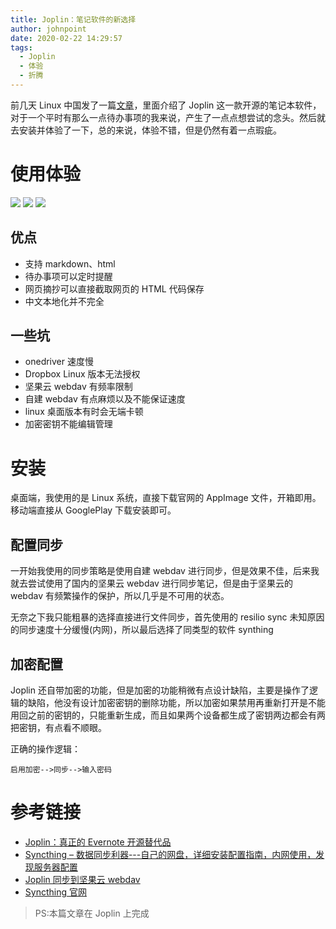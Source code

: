 ```yaml
---
title: Joplin：笔记软件的新选择
author: johnpoint
date: 2020-02-22 14:29:57
tags:
  - Joplin
  - 体验
  - 折腾
---
```


前几天 Linux 中国发了一篇[文章](https://linux.cn/article-11896-1.html)，里面介绍了 Joplin 这一款开源的笔记本软件，对于一个平时有那么一点待办事项的我来说，产生了一点点想尝试的念头。然后就去安装并体验了一下，总的来说，体验不错，但是仍然有着一点瑕疵。

# 使用体验

![](https://cdn.6-d.cc/img/20200216001.jpg)
![](https://cdn.6-d.cc/img/20200216002.jpg)
![](https://cdn.6-d.cc/img/20200216003.jpg)

## 优点

- 支持 markdown、html
- 待办事项可以定时提醒
- 网页摘抄可以直接截取网页的 HTML 代码保存
- 中文本地化并不完全

## 一些坑

- onedriver 速度慢
- Dropbox Linux 版本无法授权
- 坚果云 webdav 有频率限制
- 自建 webdav 有点麻烦以及不能保证速度
- linux 桌面版本有时会无端卡顿
- 加密密钥不能编辑管理

# 安装

桌面端，我使用的是 Linux 系统，直接下载官网的 AppImage 文件，开箱即用。移动端直接从 GooglePlay 下载安装即可。

## 配置同步

一开始我使用的同步策略是使用自建 webdav 进行同步，但是效果不佳，后来我就去尝试使用了国内的坚果云 webdav 进行同步笔记，但是由于坚果云的 webdav 有频繁操作的保护，所以几乎是不可用的状态。

无奈之下我只能粗暴的选择直接进行文件同步，首先使用的 resilio sync 未知原因的同步速度十分缓慢(内网)，所以最后选择了同类型的软件 synthing

## 加密配置

Joplin 还自带加密的功能，但是加密的功能稍微有点设计缺陷，主要是操作了逻辑的缺陷，他没有设计加密密钥的删除功能，所以加密如果禁用再重新打开是不能用回之前的密钥的，只能重新生成，而且如果两个设备都生成了密钥两边都会有两把密钥，有点看不顺眼。

正确的操作逻辑：

```
启用加密-->同步-->输入密码
```

# 参考链接

- [Joplin：真正的 Evernote 开源替代品](https://linux.cn/article-11896-1.html)
- [Syncthing – 数据同步利器---自己的网盘，详细安装配置指南，内网使用，发现服务器配置](https://www.cnblogs.com/jackadam/p/8568833.html)
- [Joplin 同步到坚果云 webdav](https://zsxwz.com/2019/07/11/joplin%E5%90%8C%E6%AD%A5%E5%88%B0%E5%9D%9A%E6%9E%9C%E4%BA%91webdav/)
- [Syncthing 官网](https://syncthing.net/)

> PS:本篇文章在 Joplin 上完成
